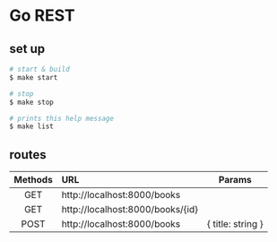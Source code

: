 # Go REST

## set up

```bash
# start & build
$ make start

# stop
$ make stop

# prints this help message
$ make list
```

## routes

| Methods | URL                              |      Params       |
| :-----: | :------------------------------- | :---------------: |
|   GET   | http://localhost:8000/books      |                   |
|   GET   | http://localhost:8000/books/{id} |                   |
|  POST   | http://localhost:8000/books      | { title: string } |
